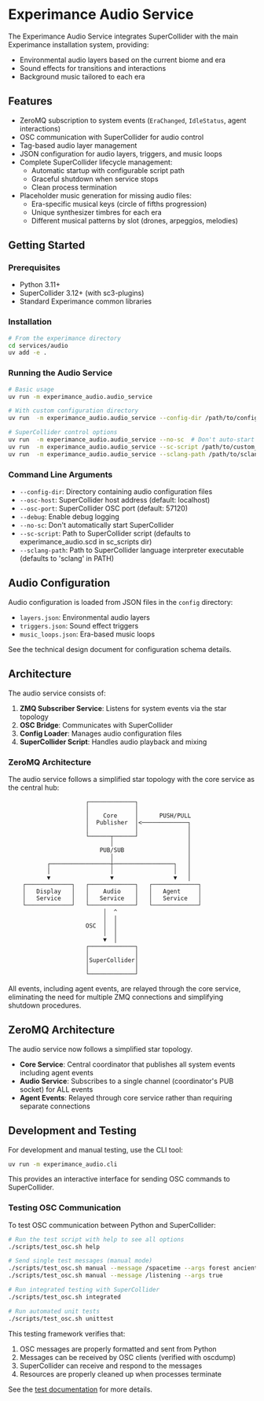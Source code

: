 # Experimance Audio Service

The Experimance Audio Service integrates SuperCollider with the main Experimance installation system, providing:
- Environmental audio layers based on the current biome and era
- Sound effects for transitions and interactions 
- Background music tailored to each era

## Features

- ZeroMQ subscription to system events (`EraChanged`, `IdleStatus`, agent interactions)
- OSC communication with SuperCollider for audio control
- Tag-based audio layer management
- JSON configuration for audio layers, triggers, and music loops
- Complete SuperCollider lifecycle management:
  - Automatic startup with configurable script path
  - Graceful shutdown when service stops
  - Clean process termination
- Placeholder music generation for missing audio files:
  - Era-specific musical keys (circle of fifths progression)
  - Unique synthesizer timbres for each era
  - Different musical patterns by slot (drones, arpeggios, melodies)

## Getting Started

### Prerequisites

- Python 3.11+
- SuperCollider 3.12+ (with sc3-plugins)
- Standard Experimance common libraries

### Installation

```bash
# From the experimance directory
cd services/audio
uv add -e .
```

### Running the Audio Service

```bash
# Basic usage
uv run -m experimance_audio.audio_service

# With custom configuration directory
uv run  -m experimance_audio.audio_service --config-dir /path/to/config

# SuperCollider control options
uv run  -m experimance_audio.audio_service --no-sc  # Don't auto-start SuperCollider
uv run  -m experimance_audio.audio_service --sc-script /path/to/custom_script.scd  # Use custom script
uv run  -m experimance_audio.audio_service --sclang-path /path/to/sclang  # Custom SuperCollider executable
```

### Command Line Arguments

- `--config-dir`: Directory containing audio configuration files
- `--osc-host`: SuperCollider host address (default: localhost)
- `--osc-port`: SuperCollider OSC port (default: 57120)
- `--debug`: Enable debug logging
- `--no-sc`: Don't automatically start SuperCollider
- `--sc-script`: Path to SuperCollider script (defaults to experimance_audio.scd in sc_scripts dir)
- `--sclang-path`: Path to SuperCollider language interpreter executable (defaults to 'sclang' in PATH)

## Audio Configuration

Audio configuration is loaded from JSON files in the `config` directory:

- `layers.json`: Environmental audio layers
- `triggers.json`: Sound effect triggers
- `music_loops.json`: Era-based music loops

See the technical design document for configuration schema details.

## Architecture

The audio service consists of:

1. **ZMQ Subscriber Service**: Listens for system events via the star topology
2. **OSC Bridge**: Communicates with SuperCollider
3. **Config Loader**: Manages audio configuration files
4. **SuperCollider Script**: Handles audio playback and mixing

### ZeroMQ Architecture

The audio service follows a simplified star topology with the core service as the central hub:

```
                      ┌─────────────┐
                      │             │
                      │    Core     │      PUSH/PULL
                      │  Publisher  │<─────────────┐
                      │             │              │
                      └──────┬──────┘              │
                             │                     │
                          PUB/SUB                  │
                             │                     │
           ┌─────────────────┼─────────────────┐   │ 
           │                 │                 │   │
           ▼                 ▼                 ▼   │
    ┌─────────────┐   ┌─────────────┐   ┌─────────────┐
    │   Display   │   │    Audio    │   │   Agent     │
    │   Service   │   │   Service   │   │   Service   │
    └─────────────┘   └─────────────┘   └─────────────┘
                           │  ^              
                           │  │              
                      OSC  │  │              
                           │  │              
                           ▼  │              
                      ┌─────────────┐        
                      │             │        
                      │SuperCollider│
                      │             │
                      └─────────────┘
```

All events, including agent events, are relayed through the core service, eliminating the need for multiple ZMQ connections and simplifying shutdown procedures.

## ZeroMQ Architecture

The audio service now follows a simplified star topology. 

- **Core Service**: Central coordinator that publishes all system events including agent events
- **Audio Service**: Subscribes to a single channel (coordinator's PUB socket) for ALL events
- **Agent Events**: Relayed through core service rather than requiring separate connections


## Development and Testing

For development and manual testing, use the CLI tool:

```bash
uv run -m experimance_audio.cli
```

This provides an interactive interface for sending OSC commands to SuperCollider.

### Testing OSC Communication

To test OSC communication between Python and SuperCollider:

```bash
# Run the test script with help to see all options
./scripts/test_osc.sh help

# Send single test messages (manual mode)
./scripts/test_osc.sh manual --message /spacetime --args forest ancient
./scripts/test_osc.sh manual --message /listening --args true

# Run integrated testing with SuperCollider
./scripts/test_osc.sh integrated

# Run automated unit tests
./scripts/test_osc.sh unittest
```

This testing framework verifies that:
1. OSC messages are properly formatted and sent from Python
2. Messages can be received by OSC clients (verified with oscdump)
3. SuperCollider can receive and respond to the messages
4. Resources are properly cleaned up when processes terminate

See the [test documentation](tests/README.md) for more details.
